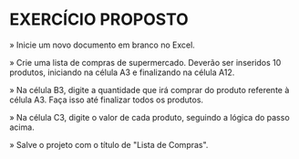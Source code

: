 # EXERCÍCIO PROPOSTO

» Inicie um novo documento em branco no Excel.

» Crie uma lista de compras de supermercado. Deverão ser inseridos 10 produtos, iniciando na célula A3 e finalizando na célula A12.

» Na célula B3, digite a quantidade que irá comprar do produto referente à célula A3. Faça isso até finalizar todos os produtos.

» Na célula C3, digite o valor de cada produto, seguindo a lógica do passo acima.

» Salve o projeto com o título de "Lista de Compras".

